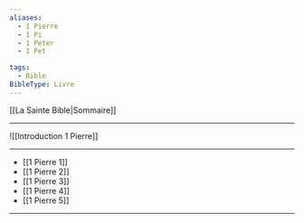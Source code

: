```yaml
---
aliases:
  - 1 Pierre
  - 1 Pi
  - 1 Peter
  - 1 Pet

tags:
  - Bible
BibleType: Livre
---
```

[[La Sainte Bible|Sommaire]]

---

![[Introduction 1 Pierre]]

---
- [[1 Pierre 1]] 
- [[1 Pierre 2]] 
- [[1 Pierre 3]] 
- [[1 Pierre 4]] 
- [[1 Pierre 5]] 


---
